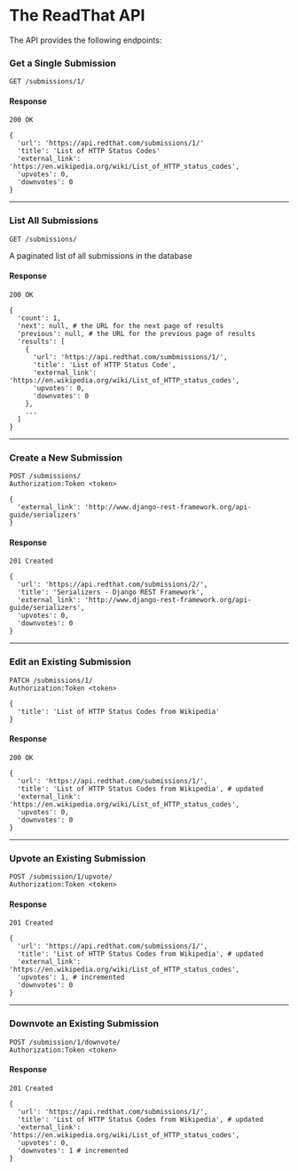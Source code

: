 # The ReadThat API
The API provides the following endpoints:


### Get a Single Submission
```
GET /submissions/1/
```

#### Response
```
200 OK

{
  'url': 'https://api.redthat.com/submissions/1/'
  'title': 'List of HTTP Status Codes'
  'external_link': 'https://en.wikipedia.org/wiki/List_of_HTTP_status_codes',
  'upvotes': 0,
  'downvotes': 0
}
```
---


### List All Submissions
```
GET /submissions/
```

A paginated list of all submissions in the database

#### Response
```
200 OK

{
  'count': 1,
  'next': null, # the URL for the next page of results
  'previous': null, # the URL for the previous page of results
  'results': [
    {
      'url': 'https://api.redthat.com/sumbmissions/1/',
      'title': 'List of HTTP Status Code',
      'external_link': 'https://en.wikipedia.org/wiki/List_of_HTTP_status_codes',
      'upvotes': 0,
      'downvotes': 0
    },
    ...
  ]
}
```
---


### Create a New Submission
```
POST /submissions/
Authorization:Token <token>

{
  'external_link': 'http://www.django-rest-framework.org/api-guide/serializers'
}
```

#### Response
```
201 Created

{
  'url': 'https://api.redthat.com/submissions/2/',
  'title': 'Serializers - Django REST Framework',
  'external_link': 'http://www.django-rest-framework.org/api-guide/serializers',
  'upvotes': 0,
  'downvotes': 0
}
```
---


### Edit an Existing Submission
```
PATCH /submissions/1/
Authorization:Token <token>

{
  'title': 'List of HTTP Status Codes from Wikipedia'
}
```

#### Response
```
200 OK

{
  'url': 'https://api.redthat.com/submissions/1/',
  'title': 'List of HTTP Status Codes from Wikipedia', # updated
  'external_link': 'https://en.wikipedia.org/wiki/List_of_HTTP_status_codes',
  'upvotes': 0,
  'downvotes': 0
}
```
---


### Upvote an Existing Submission
```
POST /submission/1/upvote/
Authorization:Token <token>
```

#### Response
```
201 Created

{
  'url': 'https://api.redthat.com/submissions/1/',
  'title': 'List of HTTP Status Codes from Wikipedia', # updated
  'external_link': 'https://en.wikipedia.org/wiki/List_of_HTTP_status_codes',
  'upvotes': 1, # incremented
  'downvotes': 0
}
```
---


### Downvote an Existing Submission
```
POST /submission/1/downvote/
Authorization:Token <token>
```

#### Response
```
201 Created

{
  'url': 'https://api.redthat.com/submissions/1/',
  'title': 'List of HTTP Status Codes from Wikipedia', # updated
  'external_link': 'https://en.wikipedia.org/wiki/List_of_HTTP_status_codes',
  'upvotes': 0,
  'downvotes': 1 # incremented
}
```
